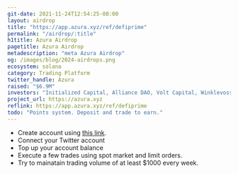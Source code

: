 ```yaml
---
git-date: 2021-11-24T12:54:25-08:00
layout: airdrop
title: "https://app.azura.xyz/ref/defiprime"
permalink: "/airdrop/:title"
h1title: Azura Airdrop
pagetitle: Azura Airdrop
metadescription: "meta Azura Airdrop"
og: /images/blog/2024-airdrops.png
ecosystem: solana
category: Trading Platform
twitter_handle: Azura
raised: "$6.9M"
investors: "Initialized Capital, Alliance DAO, Volt Capital, Winklevoss Capital, Raj Gokal, Meltem Demirors, Stephane Gosselin, Aaron Henshaw, Smokey"
project_url: https://azura.xyz
reflink: https://app.azura.xyz/ref/defiprime
todo: "Points system. Deposit and trade to earn."
---
```


- Create account using [this link](https://app.azura.xyz/ref/defiprime).
- Connect your Twitter account
- Top up your account balance
- Execute a few trades using spot market and limit orders.
- Try to mainatain trading volume of at least $1000 every week.
